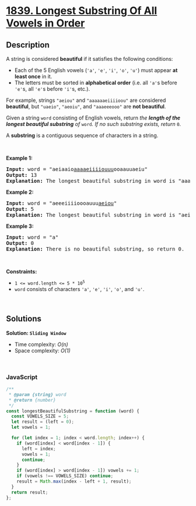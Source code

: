 # [1839. Longest Substring Of All Vowels in Order](https://leetcode.com/problems/longest-substring-of-all-vowels-in-order)

## Description

<div class="elfjS" data-track-load="description_content"><p>A string is considered <strong>beautiful</strong> if it satisfies the following conditions:</p>

<ul>
	<li>Each of the 5 English vowels (<code>'a'</code>, <code>'e'</code>, <code>'i'</code>, <code>'o'</code>, <code>'u'</code>) must appear <strong>at least once</strong> in it.</li>
	<li>The letters must be sorted in <strong>alphabetical order</strong> (i.e. all <code>'a'</code>s before <code>'e'</code>s, all <code>'e'</code>s before <code>'i'</code>s, etc.).</li>
</ul>

<p>For example, strings <code>"aeiou"</code> and <code>"aaaaaaeiiiioou"</code> are considered <strong>beautiful</strong>, but <code>"uaeio"</code>, <code>"aeoiu"</code>, and <code>"aaaeeeooo"</code> are <strong>not beautiful</strong>.</p>

<p>Given a string <code>word</code> consisting of English vowels, return <em>the <strong>length of the longest beautiful substring</strong> of </em><code>word</code><em>. If no such substring exists, return </em><code>0</code>.</p>

<p>A <strong>substring</strong> is a contiguous sequence of characters in a string.</p>

<p>&nbsp;</p>
<p><strong class="example">Example 1:</strong></p>

<pre><strong>Input:</strong> word = "aeiaaio<u>aaaaeiiiiouuu</u>ooaauuaeiu"
<strong>Output:</strong> 13
<b>Explanation:</b> The longest beautiful substring in word is "aaaaeiiiiouuu" of length 13.</pre>

<p><strong class="example">Example 2:</strong></p>

<pre><strong>Input:</strong> word = "aeeeiiiioooauuu<u>aeiou</u>"
<strong>Output:</strong> 5
<b>Explanation:</b> The longest beautiful substring in word is "aeiou" of length 5.
</pre>

<p><strong class="example">Example 3:</strong></p>

<pre><strong>Input:</strong> word = "a"
<strong>Output:</strong> 0
<b>Explanation:</b> There is no beautiful substring, so return 0.
</pre>

<p>&nbsp;</p>
<p><strong>Constraints:</strong></p>

<ul>
	<li><code>1 &lt;= word.length &lt;= 5 * 10<sup>5</sup></code></li>
	<li><code>word</code> consists of characters <code>'a'</code>, <code>'e'</code>, <code>'i'</code>, <code>'o'</code>, and <code>'u'</code>.</li>
</ul>
</div>

<p>&nbsp;</p>

## Solutions

**Solution: `Sliding Window`**

- Time complexity: <em>O(n)</em>
- Space complexity: <em>O(1)</em>

<p>&nbsp;</p>

### **JavaScript**

```js
/**
 * @param {string} word
 * @return {number}
 */
const longestBeautifulSubstring = function (word) {
  const VOWELS_SIZE = 5;
  let result = (left = 0);
  let vowels = 1;

  for (let index = 1; index < word.length; index++) {
    if (word[index] < word[index - 1]) {
      left = index;
      vowels = 1;
      continue;
    }
    if (word[index] > word[index - 1]) vowels += 1;
    if (vowels !== VOWELS_SIZE) continue;
    result = Math.max(index - left + 1, result);
  }
  return result;
};
```
